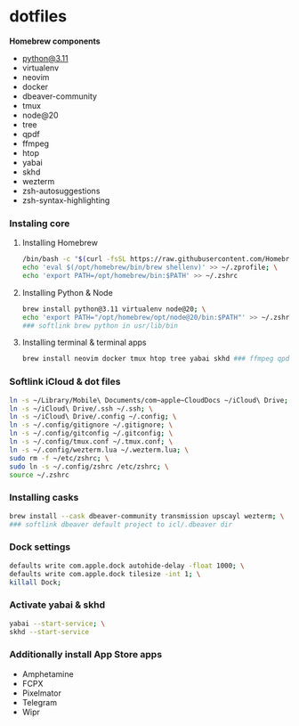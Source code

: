 # dotfiles

**Homebrew components**
- python@3.11
- virtualenv
- neovim
- docker
- dbeaver-community
- tmux
- node@20
- tree
- qpdf
- ffmpeg
- htop
- yabai
- skhd
- wezterm
- zsh-autosuggestions
- zsh-syntax-highlighting

### Instaling core
1. Installing Homebrew
	```bash
	/bin/bash -c "$(curl -fsSL https://raw.githubusercontent.com/Homebrew/install/HEAD/install.sh)"; \
    echo 'eval $(/opt/homebrew/bin/brew shellenv)' >> ~/.zprofile; \
    echo 'export PATH=/opt/homebrew/bin:$PATH' >> ~/.zshrc
	```
1. Installing Python & Node
	```bash
	brew install python@3.11 virtualenv node@20; \
    echo 'export PATH="/opt/homebrew/opt/node@20/bin:$PATH"' >> ~/.zshrc
    ### softlink brew python in usr/lib/bin
	```
1. Installing terminal & terminal apps
	```bash
	brew install neovim docker tmux htop tree yabai skhd ### ffmpeg qpdf zsh-autosuggestions zsh-syntax-highlighting
	```

### Softlink iCloud & dot files
```bash
ln -s ~/Library/Mobile\ Documents/com~apple~CloudDocs ~/iCloud\ Drive; \
ln -s ~/iCloud\ Drive/.ssh ~/.ssh; \
ln -s ~/iCloud\ Drive/.config ~/.config; \
ln -s ~/.config/gitignore ~/.gitignore; \
ln -s ~/.config/gitconfig ~/.gitconfig; \
ln -s ~/.config/tmux.conf ~/.tmux.conf; \
ln -s ~/.config/wezterm.lua ~/.wezterm.lua; \
sudo rm -f ~/etc/zshrc; \
sudo ln -s ~/.config/zshrc /etc/zshrc; \
source ~/.zshrc
```

### Installing casks
```bash
brew install --cask dbeaver-community transmission upscayl wezterm; \
### softlink dbeaver default project to icl/.dbeaver dir
```

### Dock settings
```bash
defaults write com.apple.dock autohide-delay -float 1000; \
defaults write com.apple.dock tilesize -int 1; \
killall Dock;
```

### Activate yabai & skhd
```bash
yabai --start-service; \
skhd --start-service
```

### Additionally install App Store apps
- Amphetamine
- FCPX
- Pixelmator
- Telegram
- Wipr
